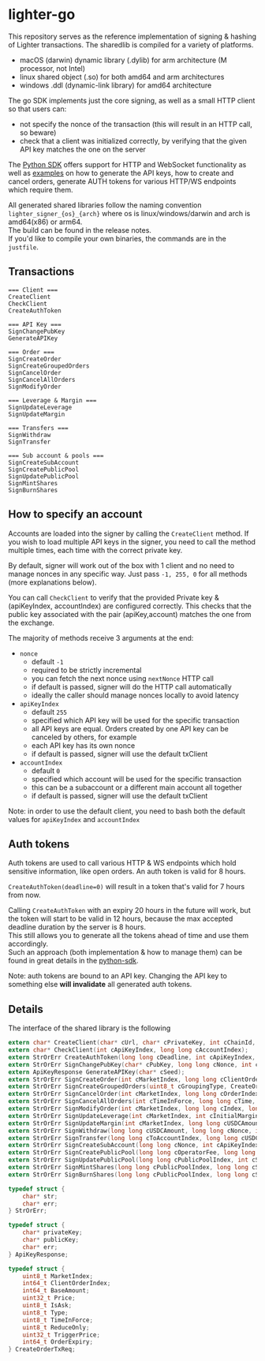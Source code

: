# lighter-go

This repository serves as the reference implementation of signing & hashing of Lighter transactions. 
The sharedlib is compiled for a variety of platforms.
- macOS (darwin) dynamic library (.dylib) for arm architecture (M processor, not Intel)
- linux shared object (.so) for both amd64 and arm architectures
- windows .ddl (dynamic-link library) for amd64 architecture

The go SDK implements just the core signing, as well as a small HTTP client so that users can:
- not specify the nonce of the transaction (this will result in an HTTP call, so beware)
- check that a client was initialized correctly, by verifying that the given API key matches the one on the server

The [Python SDK](https://github.com/elliottech/lighter-python) offers support for HTTP and WebSocket functionality as well as [examples](https://github.com/elliottech/lighter-python/tree/main/examples) on how to generate the API keys, how to create and cancel orders, generate AUTH tokens for various HTTP/WS endpoints which require them. 

All generated shared libraries follow the naming convention `lighter_signer_{os}_{arch}` where os is linux/windows/darwin and arch is amd64(x86) or arm64.\
The build can be found in the release notes.\
If you'd like to compile your own binaries, the commands are in the `justfile`.


## Transactions
```
=== Client ===
CreateClient
CheckClient
CreateAuthToken

=== API Key ===
SignChangePubKey
GenerateAPIKey

=== Order ===
SignCreateOrder
SignCreateGroupedOrders
SignCancelOrder
SignCancelAllOrders
SignModifyOrder

=== Leverage & Margin ===
SignUpdateLeverage
SignUpdateMargin

=== Transfers ===
SignWithdraw
SignTransfer

=== Sub account & pools ===
SignCreateSubAccount
SignCreatePublicPool
SignUpdatePublicPool
SignMintShares
SignBurnShares
```

## How to specify an account
Accounts are loaded into the signer by calling the `CreateClient` method. If you wish to load multiple API keys in the signer, you need to call the method multiple times, each time with the correct private key.

By default, signer will work out of the box with 1 client and no need to manage nonces in any specific way. Just pass `-1, 255, 0` for all methods (more explanations below).

You can call `CheckClient` to verify that the provided Private key & (apiKeyIndex, accountIndex) are configured correctly. 
This checks that the public key associated with the pair (apiKey,account) matches the one from the exchange.

The majority of methods receive 3 arguments at the end:
- `nonce`
  - default `-1` 
  - required to be strictly incremental
  - you can fetch the next nonce using `nextNonce` HTTP call
  - if default is passed, signer will do the HTTP call automatically
  - ideally the caller should manage nonces locally to avoid latency
- `apiKeyIndex`
  - default `255` 
  - specified which API key will be used for the specific transaction
  - all API keys are equal. Orders created by one API key can be canceled by others, for example
  - each API key has its own nonce
  - if default is passed, signer will use the default txClient
- `accountIndex`
  - default `0`
  - specified which account will be used for the specific transaction
  - this can be a subaccount or a different main account all together 
  - if default is passed, signer will use the default txClient

Note: in order to use the default client, you need to bash both the default values for `apiKeyIndex` and `accountIndex`

## Auth tokens

Auth tokens are used to call various HTTP & WS endpoints which hold sensitive information, like open orders.
An auth token is valid for 8 hours.

`CreateAuthToken(deadline=0)` will result in a token that's valid for 7 hours from now.

Calling `CreateAuthToken` with an expiry 20 hours in the future will work, but the token will start to be valid in 12 hours, because the max accepted deadline duration by the server is 8 hours. \
This still allows you to generate all the tokens ahead of time and use them accordingly. \
Such an approach (both implementation & how to manage them) can be found in great details in the [python-sdk](https://github.com/elliottech/lighter-python/tree/main/examples/read-only-auth).

Note: auth tokens are bound to an API key. Changing the API key to something else **will invalidate** all generated auth tokens.  

## Details

The interface of the shared library is the following
```c
extern char* CreateClient(char* cUrl, char* cPrivateKey, int cChainId, int cApiKeyIndex, long long cAccountIndex);
extern char* CheckClient(int cApiKeyIndex, long long cAccountIndex);
extern StrOrErr CreateAuthToken(long long cDeadline, int cApiKeyIndex, long long cAccountIndex);
extern StrOrErr SignChangePubKey(char* cPubKey, long long cNonce, int cApiKeyIndex, long long cAccountIndex);
extern ApiKeyResponse GenerateAPIKey(char* cSeed);
extern StrOrErr SignCreateOrder(int cMarketIndex, long long cClientOrderIndex, long long cBaseAmount, int cPrice, int cIsAsk, int cOrderType, int cTimeInForce, int cReduceOnly, int cTriggerPrice, long long cOrderExpiry, long long cNonce, int cApiKeyIndex, long long cAccountIndex);
extern StrOrErr SignCreateGroupedOrders(uint8_t cGroupingType, CreateOrderTxReq* cOrders, int cLen, long long cNonce, int cApiKeyIndex, long long cAccountIndex);
extern StrOrErr SignCancelOrder(int cMarketIndex, long long cOrderIndex, long long cNonce, int cApiKeyIndex, long long cAccountIndex);
extern StrOrErr SignCancelAllOrders(int cTimeInForce, long long cTime, long long cNonce, int cApiKeyIndex, long long cAccountIndex);
extern StrOrErr SignModifyOrder(int cMarketIndex, long long cIndex, long long cBaseAmount, long long cPrice, long long cTriggerPrice, long long cNonce, int cApiKeyIndex, long long cAccountIndex);
extern StrOrErr SignUpdateLeverage(int cMarketIndex, int cInitialMarginFraction, int cMarginMode, long long cNonce, int cApiKeyIndex, long long cAccountIndex);
extern StrOrErr SignUpdateMargin(int cMarketIndex, long long cUSDCAmount, int cDirection, long long cNonce, int cApiKeyIndex, long long cAccountIndex);
extern StrOrErr SignWithdraw(long long cUSDCAmount, long long cNonce, int cApiKeyIndex, long long cAccountIndex);
extern StrOrErr SignTransfer(long long cToAccountIndex, long long cUSDCAmount, long long cFee, char* cMemo, long long cNonce, int cApiKeyIndex, long long cAccountIndex);
extern StrOrErr SignCreateSubAccount(long long cNonce, int cApiKeyIndex, long long cAccountIndex);
extern StrOrErr SignCreatePublicPool(long long cOperatorFee, long long cInitialTotalShares, long long cMinOperatorShareRate, long long cNonce, int cApiKeyIndex, long long cAccountIndex);
extern StrOrErr SignUpdatePublicPool(long long cPublicPoolIndex, int cStatus, long long cOperatorFee, long long cMinOperatorShareRate, long long cNonce, int cApiKeyIndex, long long cAccountIndex);
extern StrOrErr SignMintShares(long long cPublicPoolIndex, long long cShareAmount, long long cNonce, int cApiKeyIndex, long long cAccountIndex);
extern StrOrErr SignBurnShares(long long cPublicPoolIndex, long long cShareAmount, long long cNonce, int cApiKeyIndex, long long cAccountIndex);

typedef struct {
	char* str;
	char* err;
} StrOrErr;

typedef struct {
	char* privateKey;
	char* publicKey;
	char* err;
} ApiKeyResponse;

typedef struct {
    uint8_t MarketIndex;
    int64_t ClientOrderIndex;
    int64_t BaseAmount;
    uint32_t Price;
    uint8_t IsAsk;
    uint8_t Type;
    uint8_t TimeInForce;
    uint8_t ReduceOnly;
    uint32_t TriggerPrice;
    int64_t OrderExpiry;
} CreateOrderTxReq;
```
